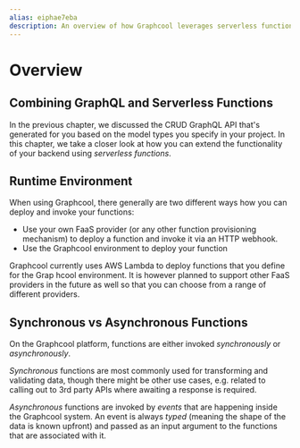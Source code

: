 ```yaml
---
alias: eiphae7eba 
description: An overview of how Graphcool leverages serverless functions.
---
```


# Overview

## Combining GraphQL and Serverless Functions

In the previous chapter, we discussed the CRUD GraphQL API that's generated for you based on the model types you specify in your project. In this chapter, we take a closer look at how you can extend the functionality of your backend using *serverless functions*. 

## Runtime Environment

When using Graphcool, there generally are two different ways how you can deploy and invoke your functions:

- Use your own FaaS provider (or any other function provisioning mechanism) to deploy a function and invoke it via an HTTP webhook.
- Use the Graphcool environment to deploy your function

Graphcool currently uses AWS Lambda to deploy functions that you define for the Grap hcool environment. It is however planned to support other FaaS providers in the future as well so that you can choose from a range of different providers.


## Synchronous vs Asynchronous Functions

On the Graphcool platform, functions are either invoked _synchronously_ or _asynchronously_.

_Synchronous_ functions are most commonly used for transforming and validating data, though there might be other use cases, e.g. related to calling out to 3rd party APIs where awaiting a response is required.  

_Asynchronous_ functions are invoked by _events_ that are happening inside the Graphcool system. An event is always _typed_ (meaning the shape of the data is known upfront) and passed as an input argument to the functions that are associated with it.